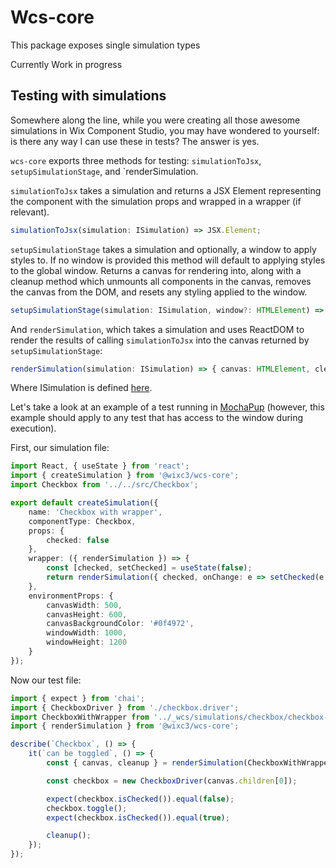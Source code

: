 # Wcs-core

This package exposes single simulation types

Currently Work in progress

## Testing with simulations

Somewhere along the line, while you were creating all those awesome simulations in Wix Component Studio, you may have wondered to yourself: is there any way I can use these in tests? The answer is yes.

`wcs-core` exports three methods for testing: `simulationToJsx`, `setupSimulationStage`, and `renderSimulation.

`simulationToJsx` takes a simulation and returns a JSX Element representing the component with the simulation props and wrapped in a wrapper (if relevant).

```ts
simulationToJsx(simulation: ISimulation) => JSX.Element;
```

`setupSimulationStage` takes a simulation and optionally, a window to apply styles to. If no window is provided this method will default to applying styles to the global window. Returns a canvas for rendering into, along with a cleanup method which unmounts all components in the canvas, removes the canvas from the DOM, and resets any styling applied to the window.

```ts
setupSimulationStage(simulation: ISimulation, window?: HTMLElement) => { canvas: HTMLElement, cleanup: () => void };
```

And `renderSimulation`, which takes a simulation and uses ReactDOM to render the results of calling `simulationToJsx` into the canvas returned by `setupSimulationStage`:

```ts
renderSimulation(simulation: ISimulation) => { canvas: HTMLElement, cleanup: () => void };
```

Where ISimulation is defined [here](https://github.com/wixplosives/wcs-core/blob/d91a792a52b916fb6dc55b7a4f7c49715a010168/src/types.ts#L40).

Let's take a look at an example of a test running in [MochaPup](https://github.com/wixplosives/mocha-pup) (however, this example should apply to any test that has access to the window during execution).

First, our simulation file:

```ts
import React, { useState } from 'react';
import { createSimulation } from '@wixc3/wcs-core';
import Checkbox from '../../src/Checkbox';

export default createSimulation({
    name: 'Checkbox with wrapper',
    componentType: Checkbox,
    props: {
        checked: false
    },
    wrapper: ({ renderSimulation }) => {
        const [checked, setChecked] = useState(false);
        return renderSimulation({ checked, onChange: e => setChecked(e.target.checked) });
    },
    environmentProps: {
        canvasWidth: 500,
        canvasHeight: 600,
        canvasBackgroundColor: '#0f4972',
        windowWidth: 1000,
        windowHeight: 1200
    }
});
```

Now our test file:

```ts
import { expect } from 'chai';
import { CheckboxDriver } from './checkbox.driver';
import CheckboxWithWrapper from '../_wcs/simulations/checkbox/checkbox-with-wrapper-sim';
import { renderSimulation } from '@wixc3/wcs-core';

describe(`Checkbox`, () => {
    it(`can be toggled`, () => {
        const { canvas, cleanup } = renderSimulation(CheckboxWithWrapper);

        const checkbox = new CheckboxDriver(canvas.children[0]);

        expect(checkbox.isChecked()).equal(false);
        checkbox.toggle();
        expect(checkbox.isChecked()).equal(true);

        cleanup();
    });
});
```
